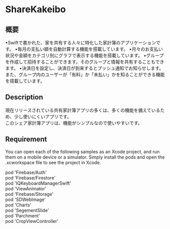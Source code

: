 # ShareKakeibo

## 概要
•Swiftで書かれた、家を共有する人々に特化した家計簿のアプリケーションです。
•毎月の支払い額を自動計算する機能を搭載しています。
•月々のお支払い状況や金額をカテゴリ別にグラフで表示する機能を搭載しています。
•グループを作成して招待することができます。そのグループと情報を共有することもできます。
•決済日を設定し、決済日が到来するとプッシュ通知でお知らせします。また、グループ内のユーザーが「有料」か「未払い」かを知ることができる機能を搭載しています。
<!-- • It is a household account book application specialized for people who share a house, written in Swift.  
• It is equipped with a function that automatically calculates your payment amount every month.  
• It is equipped with a function to display monthly payment transitions and amounts by category using graphs.  
• You can create groups and invite them. You can also share information with that group.  
• We will set a settlement date and notify you with a push notification when the settlement date arrives. In addition, it is equipped with a function that allows users in the group to know whether it is "paid" or "unpaid".   -->


## Description
現在リリースされている共有家計簿アプリの多くは、多くの機能を備えているため、少し使いにくいアプリです。<br>
このシェア家計簿アプリは、機能がシンプルなので使いやすいです。
<!-- Many of the currently released share household account book apps are a little difficult to use because they have many functions. This Share Kakeibo app is easy to use because it has simple functions.   -->


<!-- ## Demo
最近はアニメGIFなどを貼付けて実際の動作例を見せるプロジェクトをよく見る．頑張って拙い英語を長々と書くよりも，分かりやすいデモを準備した方が伝わりやすい．百聞は一見に如かずである．例えば，  

pearkes/gethub. 
peco/peco. 
tcnksm/cli-init. 
ユーザにツールをインストールさせることなく，使ってみたいと思わせることができる．  

自分は，アニメGIFの作成にRebuild #47で紹介されてたLICEcapを使っている．サイトを訪れるとその90年代感に驚くが，シンプルで使いやすい．  

 
 ## Usage
 ここでは，ツールを動かすためにはどのようなコマンドを用いれば良いのかを記載します。上では「動いた結果」を示しましたが，こちらは「動くための命令」を書きます。ターミナル上で引数を与える場合は，その旨も記載しておきましょう。データセットの細かい形式指定などもしておくと親切だと思います。
  -->
 
 ## Requirement
 You can open each of the following samples as an Xcode project, and run them on a mobile device or a simulator. Simply install the pods and open the .xcworkspace file to see the project in Xcode.  
 
  pod 'Firebase/Auth'<br>
  pod 'Firebase/Firestore'<br> 
  pod 'IQKeyboardManagerSwift'<br>
  pod 'ViewAnimator'<br>
  pod 'Firebase/Storage'<br> 
  pod 'SDWebImage'<br>
  pod 'Charts'<br>
  pod 'SegementSlide'<br> 
  pod 'Parchment'<br>
  pod 'CropViewController'<br>
